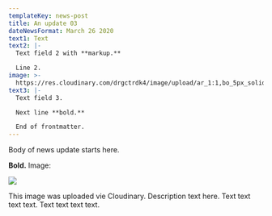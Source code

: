 ```yaml
---
templateKey: news-post
title: An update 03
dateNewsFormat: March 26 2020
text1: Text
text2: |-
  Text field 2 with **markup.**

  Line 2.
image: >-
  https://res.cloudinary.com/drgctrdk4/image/upload/ar_1:1,bo_5px_solid_rgb:ff0000,c_fill,g_auto,r_max,w_292/v1585236823/sample.jpg
text3: |-
  Text field 3.

  Next line **bold.**

  End of frontmatter.
---
```

Body of news update starts here.

**Bold.** Image:

![](https://res.cloudinary.com/drgctrdk4/image/upload/c_scale,w_588/v1585240494/golf01_k8boow.jpg)

This image was uploaded vie Cloudinary. Description text here. Text text text text. Text text text text.